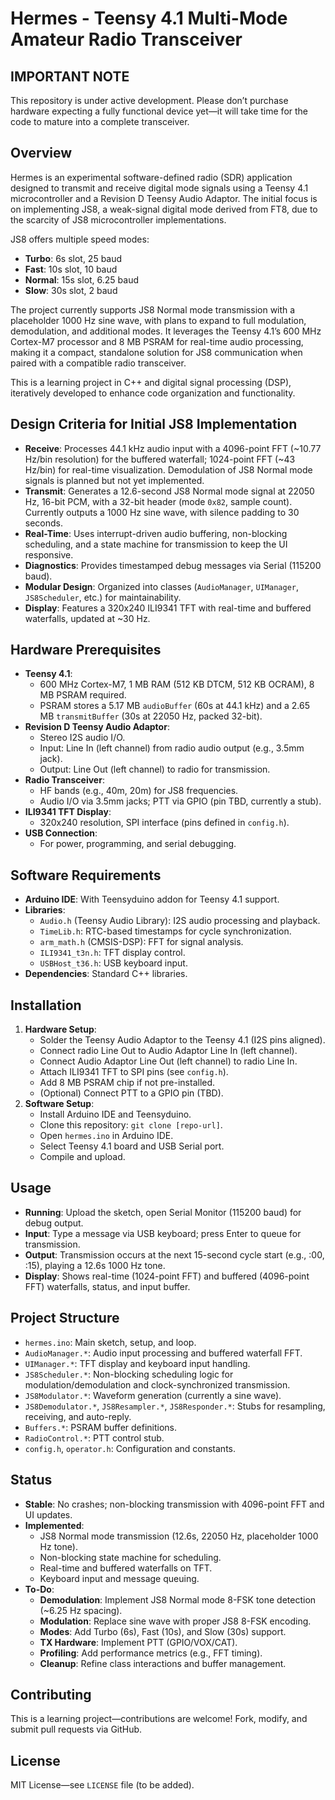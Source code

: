 # Hermes - Teensy 4.1 Multi-Mode Amateur Radio Transceiver

## IMPORTANT NOTE
This repository is under active development. Please don’t purchase hardware expecting a fully functional device yet—it will take time for the code to mature into a complete transceiver.

## Overview
Hermes is an experimental software-defined radio (SDR) application designed to transmit and receive digital mode signals using a Teensy 4.1 microcontroller and a Revision D Teensy Audio Adaptor. The initial focus is on implementing JS8, a weak-signal digital mode derived from FT8, due to the scarcity of JS8 microcontroller implementations.

JS8 offers multiple speed modes:
- **Turbo**: 6s slot, 25 baud
- **Fast**: 10s slot, 10 baud
- **Normal**: 15s slot, 6.25 baud
- **Slow**: 30s slot, 2 baud

The project currently supports JS8 Normal mode transmission with a placeholder 1000 Hz sine wave, with plans to expand to full modulation, demodulation, and additional modes. It leverages the Teensy 4.1’s 600 MHz Cortex-M7 processor and 8 MB PSRAM for real-time audio processing, making it a compact, standalone solution for JS8 communication when paired with a compatible radio transceiver.

This is a learning project in C++ and digital signal processing (DSP), iteratively developed to enhance code organization and functionality.

## Design Criteria for Initial JS8 Implementation
- **Receive**: Processes 44.1 kHz audio input with a 4096-point FFT (~10.77 Hz/bin resolution) for the buffered waterfall; 1024-point FFT (~43 Hz/bin) for real-time visualization. Demodulation of JS8 Normal mode signals is planned but not yet implemented.
- **Transmit**: Generates a 12.6-second JS8 Normal mode signal at 22050 Hz, 16-bit PCM, with a 32-bit header (mode `0x82`, sample count). Currently outputs a 1000 Hz sine wave, with silence padding to 30 seconds.
- **Real-Time**: Uses interrupt-driven audio buffering, non-blocking scheduling, and a state machine for transmission to keep the UI responsive.
- **Diagnostics**: Provides timestamped debug messages via Serial (115200 baud).
- **Modular Design**: Organized into classes (`AudioManager`, `UIManager`, `JS8Scheduler`, etc.) for maintainability.
- **Display**: Features a 320x240 ILI9341 TFT with real-time and buffered waterfalls, updated at ~30 Hz.

## Hardware Prerequisites
- **Teensy 4.1**:
  - 600 MHz Cortex-M7, 1 MB RAM (512 KB DTCM, 512 KB OCRAM), 8 MB PSRAM required.
  - PSRAM stores a 5.17 MB `audioBuffer` (60s at 44.1 kHz) and a 2.65 MB `transmitBuffer` (30s at 22050 Hz, packed 32-bit).
- **Revision D Teensy Audio Adaptor**:
  - Stereo I2S audio I/O.
  - Input: Line In (left channel) from radio audio output (e.g., 3.5mm jack).
  - Output: Line Out (left channel) to radio for transmission.
- **Radio Transceiver**:
  - HF bands (e.g., 40m, 20m) for JS8 frequencies.
  - Audio I/O via 3.5mm jacks; PTT via GPIO (pin TBD, currently a stub).
- **ILI9341 TFT Display**:
  - 320x240 resolution, SPI interface (pins defined in `config.h`).
- **USB Connection**:
  - For power, programming, and serial debugging.

## Software Requirements
- **Arduino IDE**: With Teensyduino addon for Teensy 4.1 support.
- **Libraries**:
  - `Audio.h` (Teensy Audio Library): I2S audio processing and playback.
  - `TimeLib.h`: RTC-based timestamps for cycle synchronization.
  - `arm_math.h` (CMSIS-DSP): FFT for signal analysis.
  - `ILI9341_t3n.h`: TFT display control.
  - `USBHost_t36.h`: USB keyboard input.
- **Dependencies**: Standard C++ libraries.

## Installation
1. **Hardware Setup**:
   - Solder the Teensy Audio Adaptor to the Teensy 4.1 (I2S pins aligned).
   - Connect radio Line Out to Audio Adaptor Line In (left channel).
   - Connect Audio Adaptor Line Out (left channel) to radio Line In.
   - Attach ILI9341 TFT to SPI pins (see `config.h`).
   - Add 8 MB PSRAM chip if not pre-installed.
   - (Optional) Connect PTT to a GPIO pin (TBD).
2. **Software Setup**:
   - Install Arduino IDE and Teensyduino.
   - Clone this repository: `git clone [repo-url]`.
   - Open `hermes.ino` in Arduino IDE.
   - Select Teensy 4.1 board and USB Serial port.
   - Compile and upload.

## Usage
- **Running**: Upload the sketch, open Serial Monitor (115200 baud) for debug output.
- **Input**: Type a message via USB keyboard; press Enter to queue for transmission.
- **Output**: Transmission occurs at the next 15-second cycle start (e.g., :00, :15), playing a 12.6s 1000 Hz tone.
- **Display**: Shows real-time (1024-point FFT) and buffered (4096-point FFT) waterfalls, status, and input buffer.

## Project Structure
- `hermes.ino`: Main sketch, setup, and loop.
- `AudioManager.*`: Audio input processing and buffered waterfall FFT.
- `UIManager.*`: TFT display and keyboard input handling.
- `JS8Scheduler.*`: Non-blocking scheduling logic for modulation/demodulation and clock-synchronized transmission.
- `JS8Modulator.*`: Waveform generation (currently a sine wave).
- `JS8Demodulator.*`, `JS8Resampler.*`, `JS8Responder.*`: Stubs for resampling, receiving, and auto-reply.
- `Buffers.*`: PSRAM buffer definitions.
- `RadioControl.*`: PTT control stub.
- `config.h`, `operator.h`: Configuration and constants.

## Status
- **Stable**: No crashes; non-blocking transmission with 4096-point FFT and UI updates.
- **Implemented**:
  - JS8 Normal mode transmission (12.6s, 22050 Hz, placeholder 1000 Hz tone).
  - Non-blocking state machine for scheduling.
  - Real-time and buffered waterfalls on TFT.
  - Keyboard input and message queuing.
- **To-Do**:
  - **Demodulation**: Implement JS8 Normal mode 8-FSK tone detection (~6.25 Hz spacing).
  - **Modulation**: Replace sine wave with proper JS8 8-FSK encoding.
  - **Modes**: Add Turbo (6s), Fast (10s), and Slow (30s) support.
  - **TX Hardware**: Implement PTT (GPIO/VOX/CAT).
  - **Profiling**: Add performance metrics (e.g., FFT timing).
  - **Cleanup**: Refine class interactions and buffer management.

## Contributing
This is a learning project—contributions are welcome! Fork, modify, and submit pull requests via GitHub.

## License
MIT License—see `LICENSE` file (to be added).
